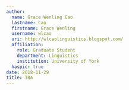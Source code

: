 ```yaml
---
author:
  name: Grace Wenling Cao
  lastname: Cao
  firstname: Grace Wenling
  username: wlcao
  uri: http://wlcaolinguistics.blogspot.com/
  affiliation:
    role: Graduate Student
    department: Linguistics
    institution: University of York
  haspic: true
date: 2018-11-29
title: TBA
---
```


